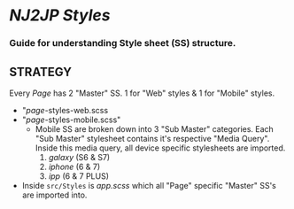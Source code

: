# _NJ2JP Styles_

### Guide for understanding Style sheet (SS) structure.

## STRATEGY
Every _Page_ has 2 "Master" SS. 1 for "Web" styles & 1 for "Mobile" styles.
  * "_page_-styles-web.scss
  * "_page_-styles-mobile.scss"
    - Mobile SS are broken down into 3 "Sub Master" categories.  Each "Sub Master" stylesheet contains it's respective "Media Query".  Inside this media query, all device specific stylesheets are imported.
      1. _galaxy_ (S6 & S7)
      2. _iphone_ (6 & 7)
      3. _ipp_ (6 & 7 PLUS)
  * Inside `src/Styles` is _app.scss_ which all "Page" specific "Master" SS's are imported into.
